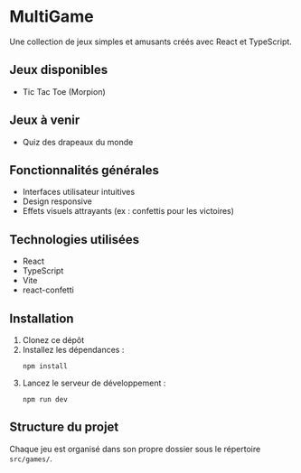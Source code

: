 # MultiGame

Une collection de jeux simples et amusants créés avec React et TypeScript.

## Jeux disponibles

- Tic Tac Toe (Morpion)

## Jeux à venir

- Quiz des drapeaux du monde

## Fonctionnalités générales

- Interfaces utilisateur intuitives
- Design responsive
- Effets visuels attrayants (ex : confettis pour les victoires)

## Technologies utilisées

- React
- TypeScript
- Vite
- react-confetti

## Installation

1. Clonez ce dépôt
2. Installez les dépendances :
   ```
   npm install
   ```
3. Lancez le serveur de développement :
   ```
   npm run dev
   ```

## Structure du projet

Chaque jeu est organisé dans son propre dossier sous le répertoire `src/games/`.